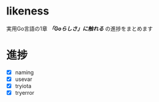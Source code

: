 # likeness
実用Go言語の1章 ***「Goらしさ」に触れる*** の進捗をまとめます

# 進捗
- [x] naming
- [x] usevar
- [x] tryiota
- [x] tryerror